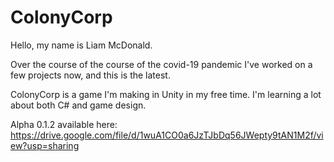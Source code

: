# ColonyCorp

Hello, my name is Liam McDonald.

Over the course of the course of the covid-19 pandemic I've worked on a few projects now, and this is the latest. 

ColonyCorp is a game I'm making in Unity in my free time. 
I'm learning a lot about both C# and game design. 

Alpha 0.1.2 available here:
https://drive.google.com/file/d/1wuA1CO0a6JzTJbDq56JWepty9tAN1M2f/view?usp=sharing
